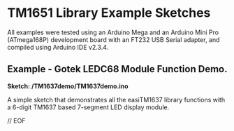 # TM1651 Library Example Sketches

All examples were tested using an Arduino Mega and an Arduino Mini Pro (ATmega168P) development board with an FT232 USB Serial adapter, and compiled using Arduino IDE v2.3.4.

## Example - Gotek LEDC68 Module Function Demo.
__Sketch: /TM1637demo/TM1637demo.ino__

A simple sketch that demonstrates all the easiTM1637 library functions with a 6-digit TM1637 based 7-segment LED display module.


// EOF